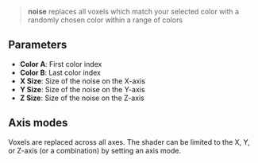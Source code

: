 > **noise** replaces all voxels which match your selected color with a randomly chosen color within a range of colors

## Parameters

- **Color A**: First color index
- **Color B**: Last color index
- **X Size**: Size of the noise on the X-axis
- **Y Size**: Size of the noise on the Y-axis
- **Z Size**: Size of the noise on the Z-axis

## Axis modes

Voxels are replaced across all axes. The shader can be limited to the X, Y, or Z-axis (or a combination) by setting an axis mode.